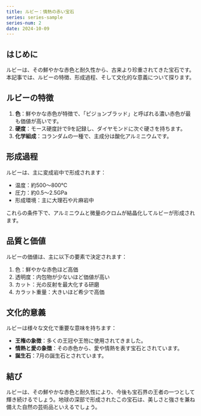 ```yaml
---
title: ルビー：情熱の赤い宝石
series: series-sample
series-num: 2
date: 2024-10-09
---
```


## はじめに

ルビーは、その鮮やかな赤色と耐久性から、古来より珍重されてきた宝石です。本記事では、ルビーの特徴、形成過程、そして文化的な意義について探ります。

## ルビーの特徴

1. **色**：鮮やかな赤色が特徴で、「ピジョンブラッド」と呼ばれる濃い赤色が最も価値が高いです。
2. **硬度**：モース硬度計で9を記録し、ダイヤモンドに次ぐ硬さを持ちます。
3. **化学組成**：コランダムの一種で、主成分は酸化アルミニウムです。

## 形成過程

ルビーは、主に変成岩中で形成されます：

- 温度：約500〜800℃
- 圧力：約0.5〜2.5GPa
- 形成環境：主に大理石や片麻岩中

これらの条件下で、アルミニウムと微量のクロムが結晶化してルビーが形成されます。

## 品質と価値

ルビーの価値は、主に以下の要素で決定されます：

1. 色：鮮やかな赤色ほど高価
2. 透明度：内包物が少ないほど価値が高い
3. カット：光の反射を最大化する研磨
4. カラット重量：大きいほど希少で高価

## 文化的意義

ルビーは様々な文化で重要な意味を持ちます：

- **王権の象徴**：多くの王冠や王笏に使用されてきました。
- **情熱と愛の象徴**：その赤色から、愛や情熱を表す宝石とされています。
- **誕生石**：7月の誕生石とされています。

## 結び

ルビーは、その鮮やかな赤色と耐久性により、今後も宝石界の王者の一つとして輝き続けるでしょう。地球の深部で形成されたこの宝石は、美しさと強さを兼ね備えた自然の芸術品といえるでしょう。
